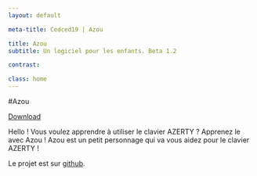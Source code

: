 ```yaml
---
layout: default

meta-title: Cedced19 | Azou

title: Azou
subtitle: Un logiciel pour les enfants. Beta 1.2

contrast:

class: home
---
```

#Azou

[Download](https://raw.githubusercontent.com/cedced19/Azou/master/setup/Azou.exe)

Hello ! Vous voulez apprendre  à utiliser le clavier AZERTY ?
Apprenez le avec Azou !
Azou est un petit personnage qui va vous aidez pour le clavier AZERTY !

Le projet est sur [github](https://github.com/cedced19/azou).
